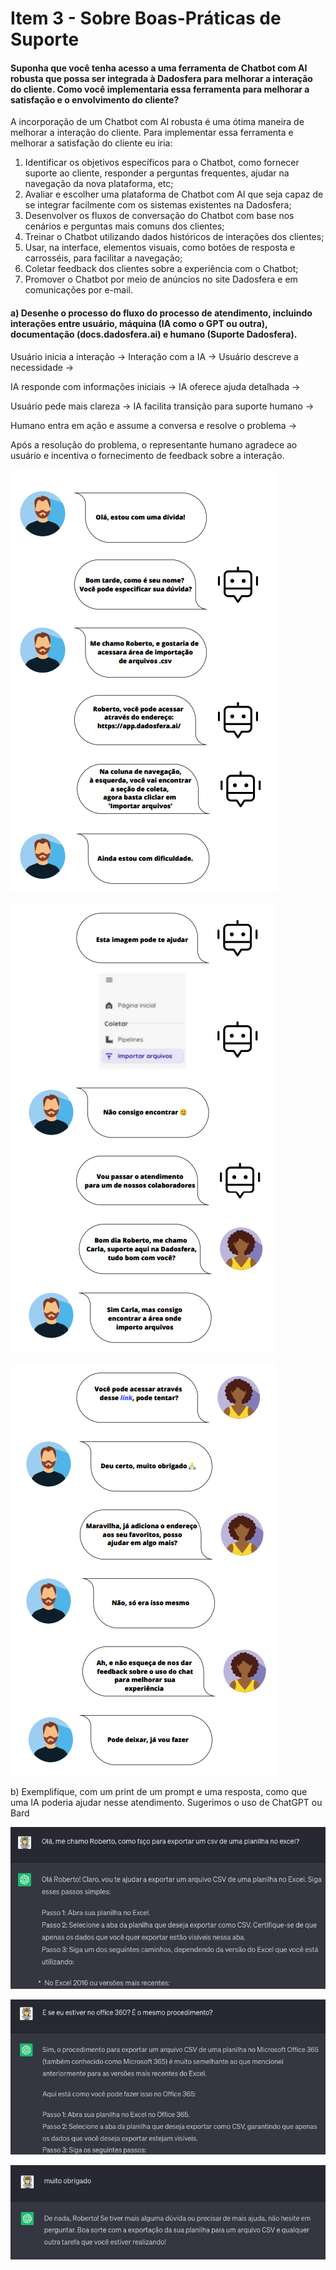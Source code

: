 # Item 3 - Sobre Boas-Práticas de Suporte

#### Suponha que você tenha acesso a uma ferramenta de Chatbot com AI robusta que possa ser integrada à Dadosfera para melhorar a interação do cliente. Como você implementaria essa ferramenta para melhorar a satisfação e o envolvimento do cliente?

A incorporação de um Chatbot com AI robusta é uma ótima maneira de melhorar a interação do cliente. Para implementar essa ferramenta e melhorar a satisfação do cliente eu iria:

1. Identificar os objetivos específicos para o Chatbot, como fornecer suporte ao cliente, responder a perguntas frequentes, ajudar na navegação da nova plataforma, etc;
2. Avaliar e escolher uma plataforma de Chatbot com AI que seja capaz de se integrar facilmente com os sistemas existentes na Dadosfera;
3. Desenvolver os fluxos de conversação do Chatbot com base nos cenários e perguntas mais comuns dos clientes;
4. Treinar o Chatbot utilizando dados históricos de interações dos clientes;
5. Usar, na interface, elementos visuais, como botões de resposta e carrosséis, para facilitar a navegação;
6. Coletar feedback dos clientes sobre a experiência com o Chatbot;
7. Promover o Chatbot por meio de anúncios no site Dadosfera e em comunicações por e-mail.

#### a) Desenhe o processo do fluxo do processo de atendimento, incluindo interações entre usuário, máquina (IA como o GPT ou outra), documentação (docs.dadosfera.ai) e humano (Suporte Dadosfera).

Usuário inicia a interação -> Interação com a IA -> Usuário descreve a necessidade ->

IA responde com informações iniciais -> IA oferece ajuda detalhada ->

Usuário pede mais clareza -> IA facilita transição para suporte humano ->

Humano entra em ação e assume a conversa e resolve o problema ->

Após a resolução do problema, o representante humano agradece ao usuário e incentiva o fornecimento de feedback sobre a interação.

![1692468850206](image/RESPOSTA/1692468850206.png)

![1692468878703](image/RESPOSTA/1692468878703.png)

![1692468901816](image/RESPOSTA/1692468901816.png)

b) Exemplifique, com um print de um prompt e uma resposta, como que uma IA poderia ajudar nesse atendimento. Sugerimos o uso de ChatGPT ou Bard

![1692553017591](image/RESPOSTA/1692553017591.png)

![1692553069555](image/RESPOSTA/1692553069555.png)

![1692553080237](image/RESPOSTA/1692553080237.png)
